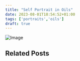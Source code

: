 ```yaml
---
title: "Self Portrait in Oils"
date: 2023-08-01T18:54:52+01:00
tags: ['portraits','oils']
draft: true
---
```

![Image](//.png)

## Related Posts
[](/posts//)
